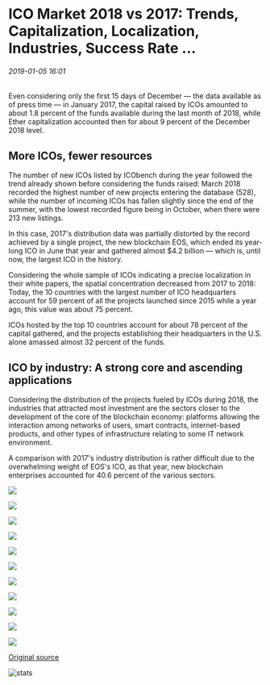 # ICO Market 2018 vs 2017: Trends, Capitalization, Localization, Industries, Success Rate ...

###### 2019-01-05 16:01

Even considering only the first 15 days of December — the data available as of press time — in January 2017, the capital raised by ICOs amounted to about 1.8 percent of the funds available during the last month of 2018, while Ether capitalization accounted then for about 9 percent of the December 2018 level.

## More ICOs, fewer resources

The number of new ICOs listed by ICObench during the year followed the trend already shown before considering the funds raised: March 2018 recorded the highest number of new projects entering the database (528), while the number of incoming ICOs has fallen slightly since the end of the summer, with the lowest recorded figure being in October, when there were 213 new listings.

In this case, 2017's distribution data was partially distorted by the record achieved by a single project, the new blockchain EOS, which ended its year-long ICO in June that year and gathered almost $4.2 billion — which is, until now, the largest ICO in the history.

Considering the whole sample of ICOs indicating a precise localization in their white papers, the spatial concentration decreased from 2017 to 2018: Today, the 10 countries with the largest number of ICO headquarters account for 59 percent of all the projects launched since 2015 while a year ago, this value was about 75 percent.

ICOs hosted by the top 10 countries account for about 78 percent of the capital gathered, and the projects establishing their headquarters in the U.S. alone amassed almost 32 percent of the funds.

## ICO by industry: A strong core and ascending applications

Considering the distribution of the projects fueled by ICOs during 2018, the industries that attracted most investment are the sectors closer to the development of the core of the blockchain economy: platforms allowing the interaction among networks of users, smart contracts, internet-based products, and other types of infrastructure relating to some IT network environment.

A comparison with 2017's industry distribution is rather difficult due to the overwhelming weight of EOS's ICO, as that year, new blockchain enterprises accounted for 40.6 percent of the various sectors.

![](https://s3.cointelegraph.com/storage/uploads/view/6debf62cb873701bcc4fb796cdc10baf.png)

![](https://s3.cointelegraph.com/storage/uploads/view/97f76b9268f92fed3ac50ecacadeff23.png)

![](https://s3.cointelegraph.com/storage/uploads/view/0767df9ae4a5623ffc54c4e49dc09c53.png)

![](https://s3.cointelegraph.com/storage/uploads/view/89f751ff32f54e637753698387e65f7d.png)

![](https://s3.cointelegraph.com/storage/uploads/view/b2b6437719394e2fa561a2fe52699cde.png)

![](https://s3.cointelegraph.com/storage/uploads/view/2056629ab6527fd9744cbea67d1185c1.png)

![](https://s3.cointelegraph.com/storage/uploads/view/8f3b2c2978370766f4b503b894bf93c0.png)

![](https://s3.cointelegraph.com/storage/uploads/view/73ead97a35030495d407b7b2a31c5f88.png)

![](https://s3.cointelegraph.com/storage/uploads/view/4bd25496b9ab6451df82c828925c113f.png)

![](https://s3.cointelegraph.com/storage/uploads/view/f3f39dc52aa5ed63d77ef3ebbe3b5f3a.png)

![](https://s3.cointelegraph.com/storage/uploads/view/8e96201e14d11ab70fefea28cf17c25a.png)

[Original source](https://cointelegraph.com/news/ico-market-2018-vs-2017-trends-capitalization-localization-industries-success-rate)

![stats](https://c.statcounter.com/11760860/0/a89fa40b/1/ "stats")